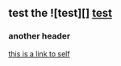 ## test the ![test][] [test](../anchor-in-name%235.md) 

### another header


[this is a link to self](#test-the-test-testanchor-in-name235md)
